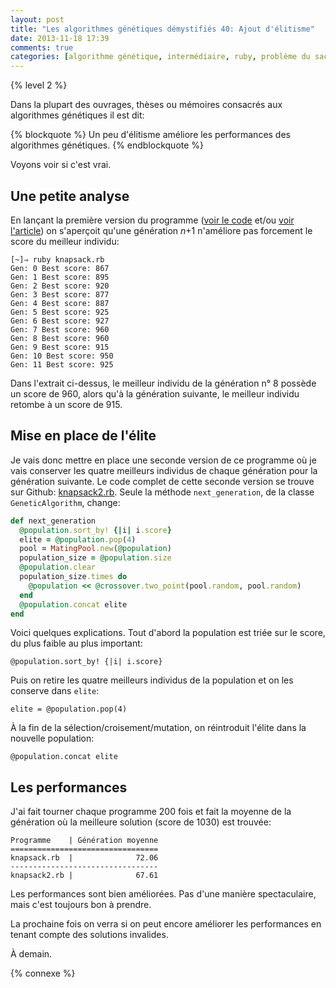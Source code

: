 ```yaml
---
layout: post
title: "Les algorithmes génétiques démystifiés 40: Ajout d'élitisme"
date: 2013-11-18 17:39
comments: true
categories: [algorithme génétique, intermédiaire, ruby, problème du sac à dos, élitisme]
---
```


{% level 2 %}

Dans la plupart des ouvrages, thèses ou mémoires consacrés aux algorithmes
génétiques il est dit:

{% blockquote %}
Un peu d'élitisme améliore les performances des algorithmes génétiques.
{% endblockquote %}

Voyons voir si c'est vrai.

<!-- more -->

Une petite analyse
------------------
En lançant la première version du programme
([voir le code](https://github.com/lkdjiin/knapsack_genetic_algorithm/blob/master/knapsack.rb) et/ou
[voir l'article](http://lkdjiin.github.io/blog/2013/11/16/les-algorithmes-genetiques-39-resolution-du-sac-a-dos/))
on s'aperçoit qu'une génération *n*+1 n'améliore pas forcement le score du
meilleur individu:

    [~]⇒ ruby knapsack.rb 
    Gen: 0 Best score: 867
    Gen: 1 Best score: 895
    Gen: 2 Best score: 920
    Gen: 3 Best score: 877
    Gen: 4 Best score: 887
    Gen: 5 Best score: 925
    Gen: 6 Best score: 927
    Gen: 7 Best score: 960
    Gen: 8 Best score: 960
    Gen: 9 Best score: 915
    Gen: 10 Best score: 950
    Gen: 11 Best score: 925

Dans l'extrait ci-dessus, le meilleur individu de la génération n° 8
possède un score de 960, alors qu'à la génération suivante, le meilleur
individu retombe à un score de 915.

Mise en place de l'élite
------------------------
Je vais donc mettre en place une seconde version de ce programme où je
vais conserver les quatre meilleurs individus de chaque génération pour la
génération suivante. Le code complet de cette seconde version se trouve
sur Github: [knapsack2.rb](https://github.com/lkdjiin/knapsack_genetic_algorithm/blob/master/knapsack2.rb).
Seule la méthode `next_generation`, de la classe `GeneticAlgorithm`, change:

``` ruby
def next_generation
  @population.sort_by! {|i| i.score}
  elite = @population.pop(4)
  pool = MatingPool.new(@population)
  population_size = @population.size
  @population.clear
  population_size.times do
    @population << @crossover.two_point(pool.random, pool.random)
  end
  @population.concat elite
end
```

Voici quelques explications. Tout d'abord la population est triée sur le
score, du plus faible au plus important:

    @population.sort_by! {|i| i.score}

Puis on retire les quatre meilleurs individus de la population et on les
conserve dans `elite`:

    elite = @population.pop(4)

À la fin de la sélection/croisement/mutation, on réintroduit l'élite dans
la nouvelle population:

    @population.concat elite

Les performances
----------------
J'ai fait tourner chaque programme 200 fois et fait la moyenne de la
génération où la meilleure solution (score de 1030) est trouvée:

    Programme    | Génération moyenne
    =================================
    knapsack.rb  |              72.06
    ---------------------------------
    knapsack2.rb |              67.61

Les performances sont bien améliorées. Pas d'une manière spectaculaire, mais
c'est toujours bon à prendre.

La prochaine fois on verra si on peut encore améliorer les performances en
tenant compte des solutions invalides.



<script id='fb33k8u'>(function(i){var f,s=document.getElementById(i);f=document.createElement('iframe');f.src='//api.flattr.com/button/view/?uid=lkdjiin&url='+encodeURIComponent(document.URL);f.title='Flattr';f.height=62;f.width=55;f.style.borderWidth=0;s.parentNode.insertBefore(f,s);})('fb33k8u');</script>

À demain.

{% connexe %}

